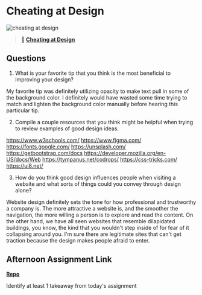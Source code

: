 # Cheating at Design

![cheating at design](https://bcw.blob.core.windows.net/public/img/courses/5247609446691139)

> **📖 [Cheating at Design](https://codeworksacademy.com/fs-student-guide/resources/wk1/04-Cheating-at-Design)**

## Questions

1. What is your favorite tip that you think is the most beneficial to improving your design?

My favorite tip was definitely utilizing opacity to make text pull in some of the background color. I definitely would have wasted some time trying to match and lighten the background color manually before hearing this particular tip.

2. Compile a couple resources that you think might be helpful when trying to review examples of good design ideas.

https://www.w3schools.com/
https://www.figma.com/
https://fonts.google.com/
https://unsplash.com/
https://getbootstrap.com/docs
https://developer.mozilla.org/en-US/docs/Web
https://tympanus.net/codrops/
https://css-tricks.com/
https://ui8.net/


3. How do you think good design influences people when visiting a website and what sorts of things could you convey through design alone?

Website design definitely sets the tone for how professional and trustworthy a company is. The more attractive a website is, and the smoother the navigation, the more willing a person is to explore and read the content. On the other hand, we have all seen websites that resemble dilapidated buildings, you know, the kind that you wouldn't step inside of for fear of it collapsing around you. I'm sure there are legitimate sites that can't get traction because the design makes people afraid to enter.

## Afternoon Assignment Link

**[Repo](https://github.com/chris-hildebrandt/clone-syrup)**

Identify at least 1 takeaway from today's assignment
